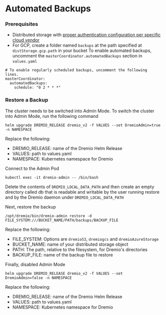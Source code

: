 # Automated Backups

### Prerequisites
* Distributed storage with [proper authentication configuration per specific cloud vendor](https://github.com/dremio/dremio-cloud-tools/blob/master/charts/dremio_v2/docs/Values-Reference.md#credentials-for-aws-s3)
* For GCP, create a folder named `backups` at the path specified at `distStorage.gcp.path` in your bucket
To enable automated backups, uncomment the `masterCoordinator.automatedBackups` section in `values.yaml`
```
# To enable regularly scheduled backups, uncomment the following lines.
masterCoordinator:
  automatedBackups:
    schedule: "0 2 * * *"
```

### Restore a Backup
The cluster needs to be switched into Admin Mode. To switch the cluster into Admin Mode, run
the following command
```
helm upgrade DREMIO_RELEASE dremio_v2 -f VALUES --set DremioAdmin=true -n NAMESPACE
```
Replace the following:
* DREMIO_RELEASE: name of the Dremio Helm Release
* VALUES: path to values.yaml
* NAMESPACE: Kubernetes namespace for Dremio

Connect to the Admin Pod
```
kubectl exec -it dremio-admin -- /bin/bash
```

Delete the contents of `DREMIO_LOCAL_DATA_PATH` and then create an empty directory called db that is
readable and writable by the user running restore and by the Dremio daemon under `DREMIO_LOCAL_DATA_PATH`

Next, restore the backup
```
/opt/dremio/bin/dremio-admin restore -d FILE_SYSTEM:///BUCKET_NAME/PATH/backups/BACKUP_FILE
```
Replace the following:
* FILE_SYSTEM: Options are `dremioS3`, `dremiogcs` and `dremioAzureStorage`
* BUCKET_NAME: name of your distributed storage object
* PATH: The path, relative to the filesystem, for Dremio's directories
* BACKUP_FILE: name of the backup file to restore

Finally, disabled Admin Mode
```
helm upgrade DREMIO_RELEASE dremio_v2 -f VALUES --set DremioAdmin=false -n NAMESPACE
```
Replace the following:
* DREMIO_RELEASE: name of the Dremio Helm Release
* VALUES: path to values.yaml
* NAMESPACE: Kubernetes namespace for Dremio
